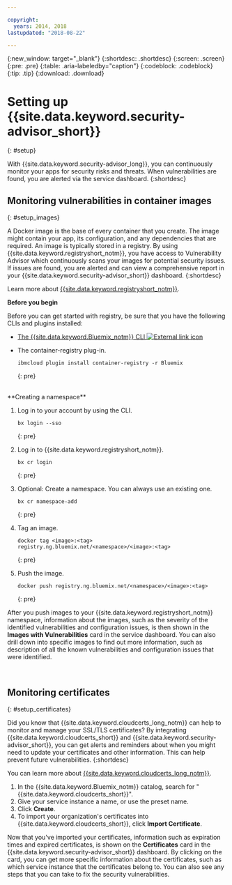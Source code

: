```yaml
---

copyright:
  years: 2014, 2018
lastupdated: "2018-08-22"

---
```


{:new_window: target="_blank"}
{:shortdesc: .shortdesc}
{:screen: .screen}
{:pre: .pre}
{:table: .aria-labeledby="caption"}
{:codeblock: .codeblock}
{:tip: .tip}
{:download: .download}

# Setting up {{site.data.keyword.security-advisor_short}}
{: #setup}

With {{site.data.keyword.security-advisor_long}}, you can continuously monitor your apps for security risks and threats. When vulnerabilities are found, you are alerted via the service dashboard.
{:shortdesc}

## Monitoring vulnerabilities in container images
{: #setup_images}

A Docker image is the base of every container that you create. The image might contain your app, its configuration, and any dependencies that are required. An image is typically stored in a registry. By using {{site.data.keyword.registryshort_notm}}, you have access to Vulnerability Advisor which continuously scans your images for potential security issues. If issues are found, you are alerted and can view a comprehensive report in your {{site.data.keyword.security-advisor_short}} dashboard.
{:shortdesc}

Learn more about [{{site.data.keyword.registryshort_notm}}](/docs/services/Registry/index.html#index).


**Before you begin**

Before you can get started with registry, be sure that you have the following CLIs and plugins installed:
- [The {{site.data.keyword.Bluemix_notm}} CLI ![External link icon](../../icons/launch-glyph.svg "External link icon")](http://clis.ng.bluemix.net/ui/home.html)
- The container-registry plug-in.

    ```
    ibmcloud plugin install container-registry -r Bluemix
    ```
    {: pre}

</br>
**Creating a namespace**

1. Log in to your account by using the CLI.

   ```
   bx login --sso
   ```
   {: pre}

2. Log in to {{site.data.keyword.registryshort_notm}}.

   ```
   bx cr login
   ```
   {: pre}

3. Optional: Create a namespace. You can always use an existing one.

   ```
   bx cr namespace-add
   ```
   {: pre}

3. Tag an image.

   ```
   docker tag <image>:<tag> registry.ng.bluemix.net/<namespace>/<image>:<tag>
   ```
   {: pre}

5. Push the image.

   ```
   docker push registry.ng.bluemix.net/<namespace>/<image>:<tag>
   ```
   {: pre}


After you push images to your {{site.data.keyword.registryshort_notm}} namespace, information about the images, such as the severity of the identified vulnerabilities and configuration issues, is then shown in the **Images with Vulnerabilities** card in the service dashboard. You can also drill down into specific images to find out more information, such as description of all the known vulnerabilities and configuration issues that were identified.

</br>

## Monitoring certificates
{: #setup_certificates}

Did you know that {{site.data.keyword.cloudcerts_long_notm}} can help to monitor and manage your SSL/TLS certificates? By integrating {{site.data.keyword.cloudcerts_short}} and {{site.data.keyword.security-advisor_short}}, you can get alerts and reminders about when you might need to update your certificates and other information. This can help prevent future vulnerabilities.
{:shortdesc}

You can learn more about [{{site.data.keyword.cloudcerts_long_notm}}](/docs/services/certificate-manager/index.html#gettingstarted).

1. In the {{site.data.keyword.Bluemix_notm}} catalog, search for "{{site.data.keyword.cloudcerts_short}}".
2. Give your service instance a name, or use the preset name.
3. Click **Create**.
4. To import your organization's certificates into {{site.data.keyword.cloudcerts_short}}, click **Import Certificate**.

Now that you've imported your certificates, information such as expiration times and expired certificates, is shown on the **Certificates** card in the {{site.data.keyword.security-advisor_short}} dashboard. By clicking on the card, you can get more specific information about the certificates, such as which service instance that the certificates belong to. You can also see any steps that you can take to fix the security vulnerabilities.



